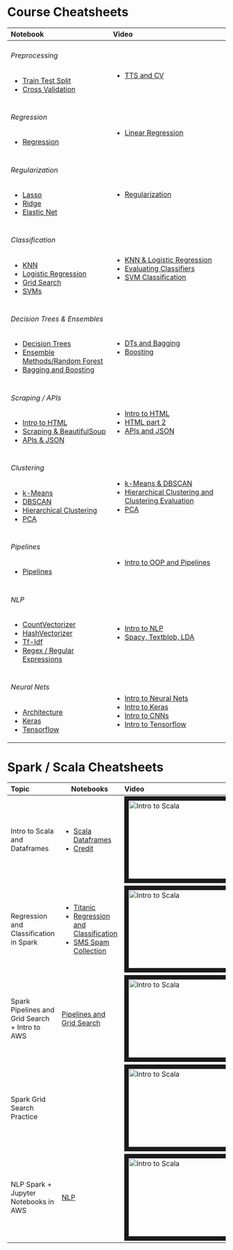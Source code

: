 # Course Cheatsheets
| Notebook | Video |
|:---|:---|
| <h6>Preprocessing</h6> <ul><li>[Train Test Split](http://)</li><li>[Cross Validation](http://)</li></ul> | <h6></h6><ul><li>[TTS and CV](https://youtu.be/-ACWQcDJmO8)</li></ul> |
| <h6>Regression</h6> <ul><li>[Regression](http://)</li></ul> | <h6></h6><ul><li>[Linear Regression](https://youtu.be/oX1IxWJ93bA)</li></ul> |
| <h6>Regularization</h6> <ul><li>[Lasso](http://)</li><li>[Ridge](http://)</li><li>[Elastic Net](http://)</li></ul> | <h6></h6><ul><li>[Regularization](https://youtu.be/535hAN9sbvE)</li></ul> |
| <h6>Classification</h6> <ul><li>[KNN](http://)</li><li>[Logistic Regression](http://)</li><li>[Grid Search](http://)</li><li>[SVMs](http://)</li></ul> | <h6></h6><ul><li>[KNN & Logistic Regression](https://youtu.be/HalntK60F44)</li><li>[Evaluating Classifiers](https://youtu.be/hEA-2IAGQaU)</li><li>[SVM Classification](https://youtu.be/xjHEKy7cEFY)</li></ul> | 
| <h6>Decision Trees & Ensembles</h6> <ul><li>[Decision Trees](http://)</li><li>[Ensemble Methods/Random Forest](http://)</li><li>[Bagging and Boosting](http://) | <h6></h6><ul><li>[DTs and Bagging](https://youtu.be/MOTG2zK_WO8)</li><li>[Boosting](https://youtu.be/hTs9-I_aAHA)</li> |
| <h6>Scraping / APIs</h6><ul><li>[Intro to HTML](http://)</li><li>[Scraping & BeautifulSoup](http://)</li><li>[APIs & JSON](http://)</li></ul> | <h6></h6><ul><li>[Intro to HTML](https://youtu.be/hTs9-I_aAHA?t=2h2m58s)</li><li>[HTML part 2](https://youtu.be/v5LUX42711o)</li><li>[APIs and JSON](https://youtu.be/sqZ3QjYp5z4)</li></ul> |
| <h6>Clustering</h6><ul><li>[k-Means](http://)</li><li>[DBSCAN](http://)</li><li>[Hierarchical Clustering](http://)</li><li>[PCA](http://)</li></ul> | <h6></h6><ul><li>[k-Means & DBSCAN](https://youtu.be/Fzq_8ecOIkI)</li><li>[Hierarchical Clustering and Clustering Evaluation](https://youtu.be/7APWI2l7YHU)</li><li>[PCA](https://youtu.be/Twu5n-qFbKU)</li></ul> |
| <h6>Pipelines</h6> <ul><li>[Pipelines](http://htmlpreview.github.io/?https://raw.githubusercontent.com/ggodreau/crib/toc/pipelines/pipelines.html)</li></ul> | <h6></h6><ul><li>[Intro to OOP and Pipelines](https://youtu.be/yM8Mu9a5bMo)</li></ul> | 
| <h6>NLP</h6> <ul><li>[CountVectorizer](http://)</li><li>[HashVectorizer](http://)</li><li>[Tf-Idf](http://)</li><li>[Regex / Regular Expressions](http://)</li></ul> | <h6></h6><ul><li>[Intro to NLP](https://youtu.be/UzyZLXcXPvU)</li><li>[Spacy, Textblob, LDA](https://youtu.be/6CTINAd3FCI)</li></ul> |
| <h6>Neural Nets</h6> <ul><li>[Architecture](http://)</li><li>[Keras](http://)</li><li>[Tensorflow](http://)</li></ul> | <h6></h6><ul><li>[Intro to Neural Nets](https://youtu.be/IxgW-vlfVOU)</li><li>[Intro to Keras](https://youtu.be/Jx4-uw6era4)</li><li>[Intro to CNNs](https://youtu.be/l3OSlZwi4HM)</li><li>[Intro to Tensorflow](https://youtu.be/D7OCvOn7X1o)</li></ul> |

# Spark / Scala Cheatsheets
| Topic | Notebooks | Video |
|:---|---|:---|
| Intro to Scala and Dataframes | <ul><li>[Scala Dataframes](https://cdn.rawgit.com/ggodreau/spark/riley/Scala%20and%20DataFrames.html)</li><li>[Credit](https://cdn.rawgit.com/ggodreau/spark/riley/Credit.html)</li></ul> | <a href="http://www.youtube.com/watch?feature=player_embedded&v=0tVSkyvrUbo" target="_blank"><img src="http://img.youtube.com/vi/0tVSkyvrUbo/0.jpg" alt="Intro to Scala" width="240" height="180" border="10" /></a> |
| Regression and Classification in Spark | <ul><li>[Titanic](https://cdn.rawgit.com/ggodreau/spark/riley/Titanic.html)</li><li>[Regression and Classification](https://cdn.rawgit.com/ggodreau/spark/riley/Regression%20and%20Classification%20Lecture.html)</li><li>[SMS Spam Collection](https://cdn.rawgit.com/ggodreau/spark/riley/SMSSpamCollection)</li></ul> | <a href="http://www.youtube.com/watch?feature=player_embedded&v=U2Mu_eHl9y4" target="_blank"><img src="http://img.youtube.com/vi/U2Mu_eHl9y4/0.jpg" alt="Intro to Scala" width="240" height="180" border="10" /></a> |
| Spark Pipelines and Grid Search + Intro to AWS | [Pipelines and Grid Search](https://cdn.rawgit.com/ggodreau/spark/riley/Pipelines%20and%20Grid%20Search.html) | <a href="http://www.youtube.com/watch?feature=player_embedded&v=-biwOu0HvdI" target="_blank"><img src="http://img.youtube.com/vi/-biwOu0HvdI/0.jpg" alt="Intro to Scala" width="240" height="180" border="10" /></a> |
| Spark Grid Search Practice | | <a href="http://www.youtube.com/watch?feature=player_embedded&v=adZMhrmmvFU" target="_blank"><img src="http://img.youtube.com/vi/adZMhrmmvFU/0.jpg" alt="Intro to Scala" width="240" height="180" border="10" /></a> |
| NLP Spark + Jupyter Notebooks in AWS | [NLP](https://cdn.rawgit.com/ggodreau/spark/riley/NLP.html) | <a href="http://www.youtube.com/watch?feature=player_embedded&v=klEAcYl0lPM" target="_blank"><img src="http://img.youtube.com/vi/klEAcYl0lPM/0.jpg" alt="Intro to Scala" width="240" height="180" border="10" /></a> | 
